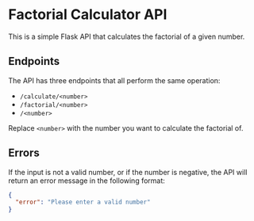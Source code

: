 # Factorial Calculator API

This is a simple Flask API that calculates the factorial of a given number.

## Endpoints

The API has three endpoints that all perform the same operation:

- `/calculate/<number>`
- `/factorial/<number>`
- `/<number>`

Replace `<number>` with the number you want to calculate the factorial of.

## Errors

If the input is not a valid number, or if the number is negative, the API will return an error message in the following format:

```json
{
  "error": "Please enter a valid number"
}
```
